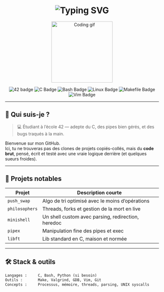 <h1 align="center">
  <img src="https://readme-typing-svg.herokuapp.com?font=Fira+Code&size=28&pause=1000&center=true&vCenter=true&width=435&lines=Salut%2C+moi+c'est+arasoloa!;Étudiant+chez+42+%F0%9F%9A%80;Fan+de+C%2C+Bash+et+low-level+%F0%9F%94%A5" alt="Typing SVG" />
</h1>

<p align="center">
  <img src="https://media.giphy.com/media/qgQUggAC3Pfv687qPC/giphy.gif" width="200" alt="Coding gif" />
</p>

<p align="center">
  <!-- Badges personnalisés -->
  <img src="https://img.shields.io/badge/École-42-blue?style=for-the-badge&logo=42&logoColor=white" alt="42 badge"/>
  <img src="https://img.shields.io/badge/C-Language-00599C?style=for-the-badge&logo=c&logoColor=white" alt="C Badge" />
  <img src="https://img.shields.io/badge/Bash-121011?style=for-the-badge&logo=gnu-bash&logoColor=white" alt="Bash Badge" />
  <img src="https://img.shields.io/badge/Linux-FCC624?style=for-the-badge&logo=linux&logoColor=black" alt="Linux Badge" />
  <img src="https://img.shields.io/badge/Makefile-DD0031?style=for-the-badge" alt="Makefile Badge" />
  <img src="https://img.shields.io/badge/Vim-%2311AB00.svg?&style=for-the-badge&logo=vim&logoColor=white" alt="Vim Badge"/>
</p>

---

## 🧠 Qui suis-je ?

> 💻 Étudiant à l’école 42 — adepte du C, des pipes bien gérés, et des bugs traqués à la main.

Bienvenue sur mon GitHub.  
Ici, tu ne trouveras pas des clones de projets copiés-collés, mais du **code brut**, pensé, écrit et testé avec une vraie logique derrière (et quelques sueurs froides).

---

## 🔧 Projets notables

| Projet         | Description courte                           |
|----------------|-----------------------------------------------|
| `push_swap`    | Algo de tri optimisé avec le moins d’opérations |
| `philosophers` | Threads, forks et gestion de la mort en live |
| `minishell`    | Un shell custom avec parsing, redirection, heredoc |
| `pipex`        | Manipulation fine des pipes et exec |
| `libft`        | Lib standard en C, maison et normée |

---

## 🛠️ Stack & outils

```txt
Langages :     C, Bash, Python (si besoin)
Outils :       Make, Valgrind, GDB, Vim, Git
Concepts :     Processus, mémoire, threads, parsing, UNIX syscalls
